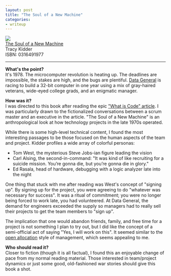 ```yaml
---
layout: post
title: "The Soul of a New Machine"
categories:
- writeup
---
```


![]({{site.baseurl}}/static/soul-of-a-new-machine.jpg)  
[The Soul of a New Machine][link]   
Tracy Kidder  
ISBN: 0316491977  
    
---

**What's the point?**  
It's 1978. The microcomputer revolution is heating up. The deadlines are impossible, the stakes are high, and the bugs are plentiful. [Data General][dg] is racing to build a 32-bit computer in one year using a mix of gray-haired veterans, wide-eyed college grads, and an enigmatic manager.

**How was it?**  
I was directed to this book after reading the epic ["What is Code" article][wc]. I was particularly drawn to the fictionalized conversations between a scrum master and an executive in the article. "The Soul of a New Machine" is an anthropological look at how technology projects in the late 1970s operated.

While there is some high-level technical content, I found the most interesting passages to be those focused on the human aspects of the team and project. Kidder profiles a wide array of colorful personas:

* Tom West, the mysterious Steve Jobs-ian figure leading the vision
* Carl Alsing, the second-in-command: "It was kind of like recruiting for a suicide mission. You’re gonna die, but you’re gonna die in glory."
* Ed Rasala, head of hardware, debugging with a logic analyzer late into the night

One thing that stuck with me after reading was West's concept of "signing up". By signing up for the project, you were agreeing to do "whatever was necessary for success". It was a ritual of commitment; you were no longer being forced to work late, you had volunteered. At Data General, the demand for engineers exceeded the supply so managers had to really sell their projects to get the team members to "sign up".

The implication that one would abandon friends, family, and free time for a project is not something I plan to try out, but I did like the concept of a semi-official act of saying "Yes, I will work on this". It seemed similar to the [open allocation][oa] style of management, which seems appealing to me.

**Who should read it?**  
Closer to fiction (though it is all factual), I found this an enjoyable change of pace from my normal reading material. Those interested in team/project dynamics or just some good, old-fashioned war stories should give this book a shot.

[wc]: http://www.bloomberg.com/graphics/2015-paul-ford-what-is-code/
[oa]: https://en.wikipedia.org/wiki/Open_allocation
[dg]: https://en.wikipedia.org/wiki/Data_General
[link]: http://www.amazon.com/exec/obidos/ASIN/B005HG4W9W/ref=nosim&tag=bookreview0a1-20


